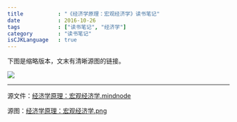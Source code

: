 ```yaml
---
title           : "《经济学原理：宏观经济学》读书笔记"
date            : 2016-10-26
tags            : ["读书笔记", "经济学"]
category        : "读书笔记"
isCJKLanguage   : true
---
```


下图是缩略版本，文末有清晰源图的链接。

<img src="/images/2016-10-26/经济学原理：宏观经济学.jpg"/>

---
源文件：[经济学原理：宏观经济学.mindnode](https://github.com/boxcounter/boxcounter.github.io/raw/master/attachments/2016-10-26/%e7%bb%8f%e6%b5%8e%e5%ad%a6%e5%8e%9f%e7%90%86%ef%bc%9a%e5%ae%8f%e8%a7%82%e7%bb%8f%e6%b5%8e%e5%ad%a6.mindnode.zip)

源图：[经济学原理：宏观经济学.png](https://github.com/boxcounter/boxcounter.github.io/raw/master/attachments/2016-10-26/%e7%bb%8f%e6%b5%8e%e5%ad%a6%e5%8e%9f%e7%90%86%ef%bc%9a%e5%ae%8f%e8%a7%82%e7%bb%8f%e6%b5%8e%e5%ad%a6.png.zip)
